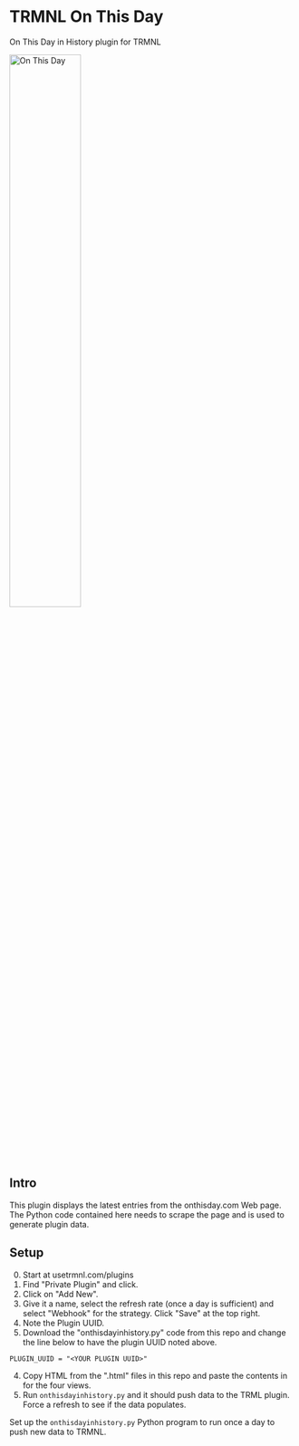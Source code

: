 # TRMNL On This Day

On This Day in History plugin for TRMNL

<img src="https://media.discordapp.net/attachments/1284987869546549268/1308128200777273485/device-2024-11-18T12-43-4801-00.png?ex=673cd0d2&is=673b7f52&hm=a55369c169a51eecb4598f39653c23a7f9b9ae70dba9a186626fdccfb542557c&=&format=webp&quality=lossless" alt="On This Day" width="50%">

## Intro
This plugin displays the latest entries from the onthisday.com Web page.  The Python code contained here needs to scrape the page and is used to generate plugin data.

## Setup
0. Start at usetrmnl.com/plugins
1. Find "Private Plugin" and click.
2. Click on "Add New".
3. Give it a name, select the refresh rate (once a day is sufficient) and select "Webhook" for the strategy. Click "Save" at the top right.
4. Note the Plugin UUID.
5. Download the "onthisdayinhistory.py" code from this repo and change the line below to have the plugin UUID noted above.
```
PLUGIN_UUID = "<YOUR PLUGIN UUID>"
```
4. Copy HTML from the ".html" files in this repo and paste the contents in for the four views.
5. Run ``onthisdayinhistory.py`` and it should push data to the TRML plugin.  Force a refresh to see if the data populates.

Set up the ``onthisdayinhistory.py`` Python program to run once a day to push new data to TRMNL.
